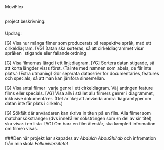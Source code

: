 

##
MoviFlex

##
project beskrivning:





###
Updrag:


[G] Visa hur många filmer som producerats på respektive språk, med ett cirkeldiagram.
[VG] Datan ska sorteras, så att cirkeldiagrammet visar språken i stigande eller fallande ordning


[G] Visa filmernas längd i ett linjediagram.
[VG] Sortera datan stigande, så att korta längder visas först. (Ta inte med namnen som labels, de får inte plats.) [Extra utmaning] Gör separata dataserier för documentaries, features och specials; så att man kan jämföra sinsemellan.


[G] Visa antal filmer i varje genre i ett cirkeldiagram. Välj antingen feature films eller specials.
[VG] Visa alla i stället alla filmers genrer i diagrammet, inklusive dokumentärer. (Det är okej att använda andra diagramtyper om datan inte får plats i cirkeln.)



[G] Sökfält där användaren kan skriva in titeln på en film. Alla filmer som matchar söksträngen (dvs innehåller söksträngen som en del av sin titel) ska visas i en lista.
[VG] Om bara en film återstår, ska komplett information om filmen visas.



###Den här projekt har skapades av *Abdulah AbouShihab* och infromation från min skola *Folkuniversitetet*